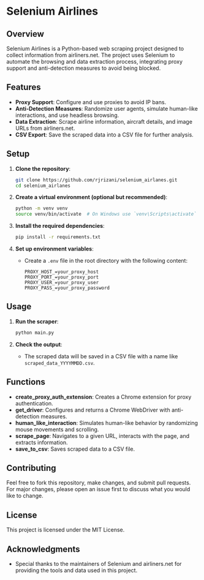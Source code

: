 # Selenium Airlines

## Overview
Selenium Airlines is a Python-based web scraping project designed to collect information from airliners.net. The project uses Selenium to automate the browsing and data extraction process, integrating proxy support and anti-detection measures to avoid being blocked.

## Features
- **Proxy Support**: Configure and use proxies to avoid IP bans.
- **Anti-Detection Measures**: Randomize user agents, simulate human-like interactions, and use headless browsing.
- **Data Extraction**: Scrape airline information, aircraft details, and image URLs from airliners.net.
- **CSV Export**: Save the scraped data into a CSV file for further analysis.

## Setup
1. **Clone the repository**:
    ```bash
    git clone https://github.com/rjrizani/selenium_airlanes.git
    cd selenium_airlanes
    ```

2. **Create a virtual environment (optional but recommended)**:
    ```bash
    python -m venv venv
    source venv/bin/activate  # On Windows use `venv\Scripts\activate`
    ```

3. **Install the required dependencies**:
    ```bash
    pip install -r requirements.txt
    ```

4. **Set up environment variables**:
    - Create a `.env` file in the root directory with the following content:
      ```plaintext
      PROXY_HOST_=your_proxy_host
      PROXY_PORT_=your_proxy_port
      PROXY_USER_=your_proxy_user
      PROXY_PASS_=your_proxy_password
      ```

## Usage
1. **Run the scraper**:
    ```bash
    python main.py
    ```

2. **Check the output**:
    - The scraped data will be saved in a CSV file with a name like `scraped_data_YYYYMMDD.csv`.

## Functions
- **create_proxy_auth_extension**: Creates a Chrome extension for proxy authentication.
- **get_driver**: Configures and returns a Chrome WebDriver with anti-detection measures.
- **human_like_interaction**: Simulates human-like behavior by randomizing mouse movements and scrolling.
- **scrape_page**: Navigates to a given URL, interacts with the page, and extracts information.
- **save_to_csv**: Saves scraped data to a CSV file.

## Contributing
Feel free to fork this repository, make changes, and submit pull requests. For major changes, please open an issue first to discuss what you would like to change.

## License
This project is licensed under the MIT License.

## Acknowledgments
- Special thanks to the maintainers of Selenium and airliners.net for providing the tools and data used in this project.
